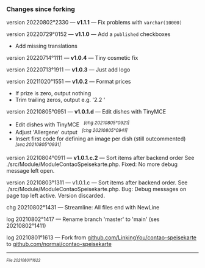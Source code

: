﻿### Changes since forking

version 20220802°2330 — **v1.1.1** — Fix problems with `varchar(10000)`

version 20220729°0152 — **v1.1.0** — Add a `published` checkboxes
- Add missing translations

version 20220714°1111 — **v1.0.4** — Tiny cosmetic fix

version 20220713°1911 — **v1.0.3** — Just add logo

version 20211020°1551 — **v1.0.2** — Format prices
- If prize is zero, output nothing
- Trim trailing zeros, output e.g. '2.2 '

version 20210805°0951 — **v1.0.1.d** — Edit dishes with TinyMCE
- Edit dishes with TinyMCE &nbsp; <sup>*[chg 20210805°0921]*</sup>
- Adjust 'Allergene' output &nbsp; <sup>*[chg 20210805°0941]*</sup>
- Insert first code for defining an image per dish (still outcommented) &nbsp; <sup>*[seq 20210805°0931]*</sup>

version 20210804°0911 — **v1.0.1.c.2** — Sort items after backend order
 See ./src/Module/ModuleContaoSpeisekarte.php.
 Fixed: No more debug message left open.

version 20210803°1311 — v1.0.1.c — Sort items after backend order.
 See ./src/Module/ModuleContaoSpeisekarte.php.
 Bug: Debug messages on page top left active.
 Version discarded.

chg 20210802°1431 — Streamline: All files end with NewLine

log 20210802°1417 —
 Rename branch 'master' to 'main' (ses 20210802°1411)

log 20210801°1613 — Fork
 from [github.com/LinkingYou/contao-speisekarte](https://github.com/LinkingYou/contao-speisekarte)
 to [github.com/normai/contao-speisekarte](https://github.com/normai/contao-speisekarte)

---

<sup><sub>*File 20210801°1622*</sub></sup>
